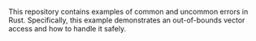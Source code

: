 This repository contains examples of common and uncommon errors in Rust.  Specifically, this example demonstrates an out-of-bounds vector access and how to handle it safely.